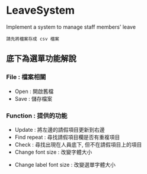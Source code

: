 # LeaveSystem
Implement a system to manage staff members' leave

```
請先將檔案存成 csv 檔案
```

## 底下為選單功能解說

### File : 檔案相關
*   Open : 開啟舊檔
*   Save : 儲存檔案

### Function : 提供的功能
*   Update : 將左邊的請假項目更新到右邊
*   Find repeat : 尋找請假項目欄是否有重複項目
*   Check : 尋找出現在人員底下, 但不在請假項目上的項目
*   Change font size : 改變字體大小
+   Change label font size : 改變選單字體大小
